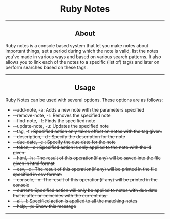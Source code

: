 <center><h1>Ruby Notes</h1></center>
<hr />

<center><h2>About</h2></center>
Ruby notes is a console based system that let you make notes about important things, set a period during which the note is valid, list the notes you've made in various ways and based on various search patterns. It also allows you to link each of the notes to a specific (list of) tag/s and later on perform searches based on these tags.
<hr />

<center><h2>Usage</h2></center>
Ruby Notes can be used with several options. These options are as follows: <br />
<ul>
  <li>         --add-note, -a:   Adds a new note with the parameters specified</li>
  <li>      --remove-note, -r:   Removes the specified note</li>
  <li>        --find-note, -f:   Finds the specified note</li>
  <li>      --update-note, -u:   Updates the specified note</li>
  <li>          --tag, -t <s>:   Specified action only takes effect on notes with the tag given.</li>
  <li>  --description, -d <s>:   Specify the description for the note</li>
  <li>     --due-date, -e <s>:   Specify the due date for the note</li>
  <li>        --token, -o <s>:   Specified action is only applied to the note with the id given.</li>
  <li>         --html, -h <s>:   The result of this operation(if any) will be saved into the file given in html format</li>
  <li>          --csv, -c <s>:   The result of this operation(if any) will be printed in the file specified in csv format.</li>
  <li>          --console, -n:   The result of this operation(if any) will be printed in the console</li>
  <li>              --current:   Specified action will only be applied to notes with due date that is after or coincides with the current day.</li>
  <li>              --all, -l:   Specified action is applied to all the matching notes</li>
  <li>             --help, -p:   Show this message</li>
</ul>
<hr />

